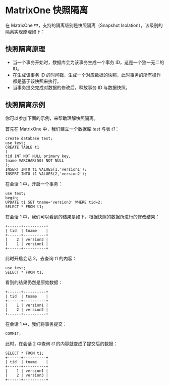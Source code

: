 # MatrixOne 快照隔离

在 MatrixOne 中，支持的隔离级别是快照隔离（Snapshot Isolation），该级别的隔离实现原理如下：

## 快照隔离原理

- 当一个事务开始时，数据库会为该事务生成一个事务 ID，这是一个独一无二的 ID。
- 在生成该事务 ID 的时间戳，生成一个对应数据的快照，此时事务的所有操作都是基于该快照来执行。
- 当事务提交完成对数据的修改后，释放事务 ID 与数据快照。

## 快照隔离示例

你可以参加下面的示例，来帮助理解快照隔离。

首先在 MatrixOne 中，我们建立一个数据库 *test* 与表 *t1*：

```
create database test;
use test;
CREATE TABLE t1
(
tid INT NOT NULL primary key,
tname VARCHAR(50) NOT NULL
);
INSERT INTO t1 VALUES(1,'version1');
INSERT INTO t1 VALUES(2,'version2');
```

在会话 1 中，开启一个事务：

```
use test;
begin;
UPDATE t1 SET tname='version3' WHERE tid=2;
SELECT * FROM t1;
```

在会话 1 中，我们可以看到的结果是如下，根据快照的数据所进行的修改结果：

```
+------+----------+
| tid  | tname    |
+------+----------+
|    2 | version3 |
|    1 | version1 |
+------+----------+
```

此时开启会话 2，去查询 t1 的内容：

```
use test;
SELECT * FROM t1;
```

看到的结果仍然是原始数据：

```
+------+----------+
| tid  | tname    |
+------+----------+
|    1 | version1 |
|    2 | version2 |
+------+----------+
```

在会话 1 中，我们将事务提交：

```
COMMIT;
```

此时，在会话 2 中查询 *t1* 的内容就变成了提交后的数据：

```
SELECT * FROM t1;
+------+----------+
| tid  | tname    |
+------+----------+
|    1 | version1 |
|    2 | version3 |
+------+----------+
```
